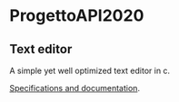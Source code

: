 # ProgettoAPI2020
## Text editor
A simple yet well optimized text editor in c.

[Specifications and documentation](https://github.com/PeppeFacoltativo/ProgettoAPI2020/blob/master/ProvaFinale2020specifica.pdf).
